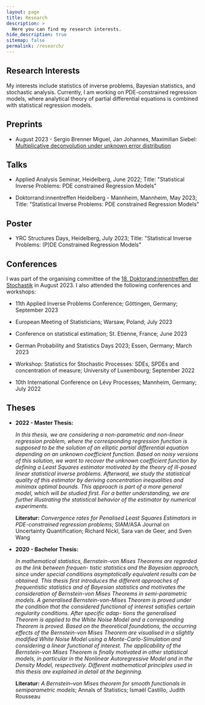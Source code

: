 ```yaml
---
layout: page
title: Research
description: >
  Here you can find my research interests.
hide_description: true
sitemap: false
permalink: /research/
---
```


## Research Interests

My interests include statistics of inverse problems, Bayesian statistics, and stochastic analysis. Currently, I am working on PDE-constrained regression models, where analytical theory of partial differential equations is combined with statistical regression models.

## Preprints

* August 2023 - Sergio Brenner Miguel, Jan Johannes, Maximilian Siebel: [Multiplicative deconvolution under unknown error distribution](https://arxiv.org/abs/2308.08423)

## Talks

* Applied Analysis Seminar, Heidelberg, June 2022; Title: "Statistical Inverse Problems: PDE constrained Regression Models"

* Doktorrand:innentreffen Heidelberg - Mannheim, Mannheim, May 2023; Title: "Statistical Inverse Problems: PDE constrained Regression Models"

## Poster

* YRC Structures Days, Heidelberg, July 2023; Title: "Statistical Inverse Problems: (P)DE Constrained Regression Models"

## Conferences

I was part of the organising committee of the [18. Doktorand:innentreffen der Stochastik](https://stat.math.uni-heidelberg.de/dts2023/index.html) in August 2023. I also attended the following conferences and workshops:

* 11th Applied Inverse Problems Conference; Göttingen, Germany; September 2023

* European Meeting of Statisticians; Warsaw, Poland; July 2023

* Conference on statistical estimation; St. Etienne, France; June 2023

* German Probability and Statistics Days 2023; Essen, Germany; March 2023 

* Workshop: Statistics for Stochastic Processes: SDEs, SPDEs and concentration of measure; University of Luxembourg; September 2022 

* 10th International Conference on Lévy Processes; Mannheim, Germany; July 2022


## Theses 

* **2022 - Master Thesis:**

    _In this thesis, we are considering a non-parametric and non-linear regression problem, where the corresponding regression function is supposed to be the solution of an elliptic partial differential equation depending on an unknown coefficient function. Based on noisy versions of this solution, we want to recover the unknown coefficient function by defining a Least Squares estimator motivated by the theory of ill-posed linear statistical inverse problems. Afterward, we study the statistical quality of this estimator by deriving concentration inequalities and minimax optimal bounds. This approach is part of a more general model, which will be studied first. For a better understanding, we are further illustrating the statistical behavior of the estimator by numerical experiments._
    
    **Literatur:** _Convergence rates for Penalised Least Squares Estimators in PDE-constrained regression problems_; SIAM/ASA Journal on Uncertainty Quantification; Richard Nickl, Sara van de Geer, and Sven Wang

* **2020 - Bachelor Thesis:**

    _In mathematical statistics, Bernstein-von Mises Theorems are regarded as the link between frequen- tistic statistics and the Bayesian approach, since under special conditions asymptotically equivalent results can be obtained. This thesis first introduces the different approaches of frequentistic statistics and of Bayesian statistics and motivates the consideration of Bernstein-von Mises Theorems in semi-parametric models. A generalised Bernstein-von-Mises Theorem is proved under the condition that the considered functional of interest satisfies certain regularity conditions. After specific adap- tions the generalised Theorem is applied to the White Noise Model and a corresponding Theorem is proved. Based on the theoretical foundations, the occurring effects of the Bernstein-von Mises Theorem are visualised in a slightly modified White Noise Model using a Monte-Carlo-Simulation and considering a linear functional of interest. The applicability of the Bernstein-von Mises Theorem is finally motivated in other statistical models, in particular in the Nonlinear Autoregressive Model and in the Density Model, respectively. Different mathematical principles used in this thesis are explained in detail at the beginning._
    
    **Literatur:** _A Bernstein–von Mises theorem for smooth functionals in semiparametric models_; Annals of Statistics; Ismaël Castillo, Judith Rousseau
